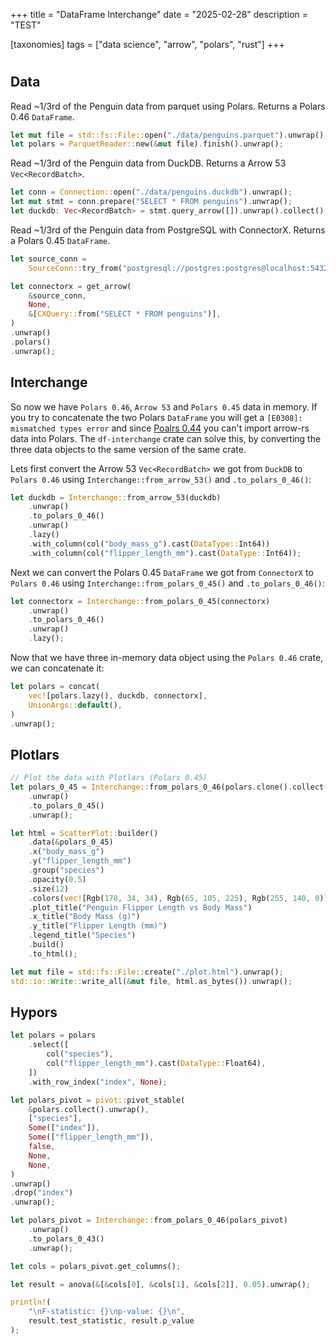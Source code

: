 +++
title = "DataFrame Interchange"
date = "2025-02-28"
description = "TEST"

[taxonomies]
tags = ["data science", "arrow", "polars", "rust"]
+++

# 

## Data

Read ~1/3rd of the Penguin data from parquet using Polars. Returns a Polars 0.46 `DataFrame`. 

```Rust
let mut file = std::fs::File::open("./data/penguins.parquet").unwrap();
let polars = ParquetReader::new(&mut file).finish().unwrap();
```

Read ~1/3rd of the Penguin data from DuckDB. Returns a Arrow 53 `Vec<RecordBatch>`.

```Rust
let conn = Connection::open("./data/penguins.duckdb").unwrap();
let mut stmt = conn.prepare("SELECT * FROM penguins").unwrap();
let duckdb: Vec<RecordBatch> = stmt.query_arrow([]).unwrap().collect();
```

Read ~1/3rd of the Penguin data from PostgreSQL with ConnectorX. Returns a Polars 0.45 `DataFrame`.

```Rust
let source_conn =
    SourceConn::try_from("postgresql://postgres:postgres@localhost:5432").unwrap();

let connectorx = get_arrow(
    &source_conn,
    None,
    &[CXQuery::from("SELECT * FROM penguins")],
)
.unwrap()
.polars()
.unwrap();
```

## Interchange

So now we have `Polars 0.46`, `Arrow 53` and `Polars 0.45` data in memory. If you try to concatenate the two Polars `DataFrame` you will get a `[E0308]: mismatched types error` and since [Poalrs 0.44](https://github.com/pola-rs/polars/pull/19312) you can't import arrow-rs data into Polars. The `df-interchange` crate can solve this, by converting the three data objects to the same version of the same crate. 

Lets first convert the Arrow 53 `Vec<RecordBatch>` we got from `DuckDB` to `Polars 0.46` using `Interchange::from_arrow_53()` and `.to_polars_0_46()`:

```Rust
let duckdb = Interchange::from_arrow_53(duckdb)
    .unwrap()
    .to_polars_0_46()
    .unwrap()
    .lazy()
    .with_column(col("body_mass_g").cast(DataType::Int64))
    .with_column(col("flipper_length_mm").cast(DataType::Int64));
```

Next we can convert the Polars 0.45 `DataFrame` we got from `ConnectorX` to `Polars 0.46` using `Interchange::from_polars_0_45()` and `.to_polars_0_46()`:

```Rust
let connectorx = Interchange::from_polars_0_45(connectorx)
    .unwrap()
    .to_polars_0_46()
    .unwrap()
    .lazy();
```

Now that we have three in-memory data object using the `Polars 0.46` crate, we can concatenate it:

```Rust
let polars = concat(
    vec![polars.lazy(), duckdb, connectorx],
    UnionArgs::default(),
)
.unwrap();
```

## Plotlars

```Rust
// Plot the data with Plotlars (Polars 0.45)
let polars_0_45 = Interchange::from_polars_0_46(polars.clone().collect().unwrap())
    .unwrap()
    .to_polars_0_45()
    .unwrap();

let html = ScatterPlot::builder()
    .data(&polars_0_45)
    .x("body_mass_g")
    .y("flipper_length_mm")
    .group("species")
    .opacity(0.5)
    .size(12)
    .colors(vec![Rgb(178, 34, 34), Rgb(65, 105, 225), Rgb(255, 140, 0)])
    .plot_title("Penguin Flipper Length vs Body Mass")
    .x_title("Body Mass (g)")
    .y_title("Flipper Length (mm)")
    .legend_title("Species")
    .build()
    .to_html();

let mut file = std::fs::File::create("./plot.html").unwrap();
std::io::Write::write_all(&mut file, html.as_bytes()).unwrap();
```

## Hypors

```Rust
let polars = polars
    .select([
        col("species"),
        col("flipper_length_mm").cast(DataType::Float64),
    ])
    .with_row_index("index", None);

let polars_pivot = pivot::pivot_stable(
    &polars.collect().unwrap(),
    ["species"],
    Some(["index"]),
    Some(["flipper_length_mm"]),
    false,
    None,
    None,
)
.unwrap()
.drop("index")
.unwrap();

let polars_pivot = Interchange::from_polars_0_46(polars_pivot)
    .unwrap()
    .to_polars_0_43()
    .unwrap();

let cols = polars_pivot.get_columns();

let result = anova(&[&cols[0], &cols[1], &cols[2]], 0.05).unwrap();

println!(
    "\nF-statistic: {}\np-value: {}\n",
    result.test_statistic, result.p_value
);
```